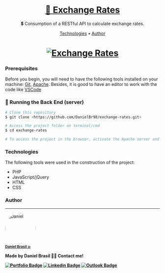 <h1 align="center">
    <a href="https://danielbrasil.netlify.app/">🔗 Exchange Rates</a>
</h1>
<p align="center">💲 Consumption of a RESTful API to calculate exchange rates.</p>

<p align="center">
 <a href="#technologies">Technologies</a> • 
 <a href="#author">Author</a>
</p>

<h1 align="center">
  <a target="blank" href="https://danielbrasil.netlify.app/"><img alt="Exchange Rates" title="Exchange Rates" src="https://user-images.githubusercontent.com/43521892/104787460-5c361780-576e-11eb-89be-02cd3c662e2a.png"/></a>
</h1>

### Prerequisites

Before you begin, you will need to have the following tools installed on your machine:
[Git](https://git-scm.com), [Apache](https://www.apachefriends.org/index.html). 
Besides, it is good to have an editor to work with the code like [VSCode](https://code.visualstudio.com/)

### 🎲 Running the Back End (server)

```bash
# Clone this repository
$ git clone <https://github.com/DanielBr98/exchange-rates.git>

# Access the project folder on terminal/cmd
$ cd exchange-rates

# To access the project in the browser, activate the Apache server and then go to <http://localhost/exchange-rates/>
```

### Technologies

The following tools were used in the construction of the project:

- PHP
- JavaScript/jQuery
- HTML
- CSS

### Author
---

<a href="https://danielbrasil.netlify.app/">
 <img style="border-radius: 50%;" src="https://avatars1.githubusercontent.com/u/43521892?s=460&u=a046dc36c1027811da0f562d64ea2fab5cab97de&v=4" width="100px;" alt="Daniel"/>
 <b/><br>
  <a href="https://danielbrasil.netlify.app/" title="Daniel Brasil"><small>Daniel Brasil 💥</small></a>


Made by Daniel Brasil 👋🏽 Contact me!

[![Portfolio Badge](https://img.shields.io/badge/-Portfolio-black?style=flat-square&link=https://danielbrasil.netlify.app/)](https://danielbrasil.netlify.app/) [![Linkedin Badge](https://img.shields.io/badge/-Daniel-blue?style=flat-square&logo=Linkedin&logoColor=white&link=https://www.linkedin.com/in/daniel-brasil-de-lima-a9b61a143/)](https://www.linkedin.com/in/daniel-brasil-de-lima-a9b61a143/) 
[![Outlook Badge](https://img.shields.io/badge/-danielbrasild10@hotmail.com-blue?style=flat-square&link=mailto:danielbrasild10@hotmail.com)](mailto:danielbrasild10@hotmail.com)
